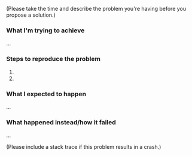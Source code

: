 (Please take the time and describe the problem you're having before you propose a solution.)

### What I'm trying to achieve

...

### Steps to reproduce the problem

1.
2.

### What I expected to happen

...

### What happened instead/how it failed

...

(Please include a stack trace if this problem results in a crash.)
